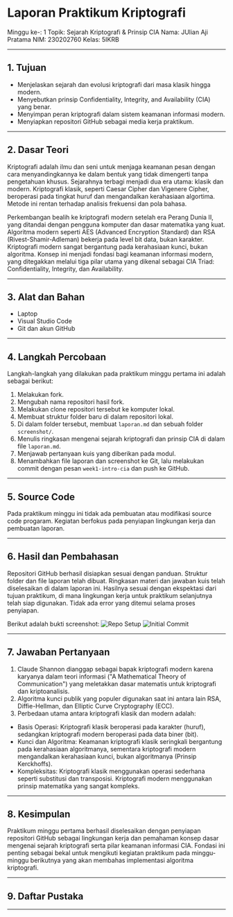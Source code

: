 # Laporan Praktikum Kriptografi
Minggu ke-: 1
Topik: Sejarah Kriptografi & Prinsip CIA 
Nama: JUlian Aji Pratama
NIM: 230202760
Kelas: 5IKRB  

---

## 1. Tujuan
- Menjelaskan sejarah dan evolusi kriptografi dari masa klasik hingga modern.
- Menyebutkan prinsip Confidentiality, Integrity, and Availability (CIA) yang benar.
- Menyimpan peran kriptografi dalam sistem keamanan informasi modern.
- Menyiapkan repositori GitHub sebagai media kerja praktikum.

---

## 2. Dasar Teori
Kriptografi adalah ilmu dan seni untuk menjaga keamanan pesan dengan cara menyandingkannya ke dalam bentuk yang tidak dimengerti tanpa pengetahuan khusus. Sejarahnya terbagi menjadi dua era utama: klasik dan modern. Kriptografi klasik, seperti Caesar Cipher dan Vigenere Cipher, beroperasi pada tingkat huruf dan mengandalkan kerahasiaan algortima. Metode ini rentan terhadap analisis frekuensi dan pola bahasa.

Perkembangan bealih ke kriptografi modern setelah era Perang Dunia II, yang ditandai dengan pengguna komputer dan dasar matematika yang kuat. Algoritma modern seperti AES (Advanced Encryption Standard) dan RSA (Rivest-Shamir-Adleman) bekerja pada level bit data, bukan karakter. Kriptografi modern sangat bergantung pada kerahasiaan kunci, bukan algoritma. Konsep ini menjadi fondasi bagi keamanan informasi modern, yang ditegakkan melalui tiga pilar utama yang dikenal sebagai CIA Triad: Confidentiality, Integrity, dan Availability.

---

## 3. Alat dan Bahan 
- Laptop
- Visual Studio Code  
- Git dan akun GitHub    

---

## 4. Langkah Percobaan
Langkah-langkah yang dilakukan pada praktikum minggu pertama ini adalah sebagai berikut:
1. Melakukan fork.
2. Mengubah nama repositori hasil fork.
3. Melakukan clone repositori tersebut ke komputer lokal.
4. Membuat struktur folder baru di dalam repositori lokal.
5. Di dalam folder tersebut, membuat `laporan.md` dan sebuah folder `screenshot/`.
6. Menulis ringkasan mengenai sejarah kriptografi dan prinsip CIA di dalam file `laporan.md`.
7. Menjawab pertanyaan kuis yang diberikan pada modul.
8. Menambahkan file laporan dan screenshot ke Git, lalu melakukan commit dengan pesan `week1-intro-cia` dan push ke GitHub.

---

## 5. Source Code
Pada praktikum minggu ini tidak ada pembuatan atau modifikasi source code progaram. Kegiatan berfokus pada penyiapan lingkungan kerja dan pembuatan laporan.

---

## 6. Hasil dan Pembahasan
Repositori GitHub berhasil disiapkan sesuai dengan panduan. Struktur folder dan file laporan telah dibuat. Ringkasan materi dan jawaban kuis telah diselesaikan di dalam laporan ini. Hasilnya sesuai dengan ekspektasi dari tujuan praktikum, di mana lingkungan kerja untuk praktikum selanjutnya telah siap digunakan. Tidak ada error yang ditemui selama proses penyiapan.

Berikut adalah bukti screenshot:
![Repo Setup](/praktikum/week1-intro-cia/screenshots/repo_setup.png)
![Initial Commit](/praktikum/week1-intro-cia/screenshots/initial_commit.png)


---

## 7. Jawaban Pertanyaan
1. Claude Shannon dianggap sebagai bapak kriptografi modern karena karyanya dalam teori informasi ("A Mathematical Theory of Communication") yang meletakkan dasar matematis untuk kriptografi dan kriptoanalisis.
2. Algoritma kunci publik yang populer digunakan saat ini antara lain RSA, Diffie-Hellman, dan Elliptic Curve Cryptography (ECC).
3. Perbedaan utama antara kriptografi klasik dan modern adalah:
- Basis Operasi: Kriptografi klasik beroperasi pada karakter (huruf), sedangkan kriptografi modern beroperasi pada data biner (bit).
- Kunci dan Algoritma: Keamanan kriptografi klasik seringkali bergantung pada kerahasiaan algoritmanya, sementara kriptografi modern mengandalkan kerahasiaan kunci, bukan algoritmanya (Prinsip Kerckhoffs).
- Kompleksitas: Kriptografi klasik menggunakan operasi sederhana seperti substitusi dan transposisi. Kriptografi modern menggunakan prinsip matematika yang sangat kompleks.

---

## 8. Kesimpulan
Praktikum minggu pertama berhasil diselesaikan dengan penyiapan repositori GitHub sebagai lingkungan kerja dan pemahaman konsep dasar mengenai sejarah kriptografi serta pilar keamanan informasi CIA. Fondasi ini penting sebagai bekal untuk mengikuti kegiatan praktikum pada minggu-minggu berikutnya yang akan membahas implementasi algoritma kriptografi.

---

## 9. Daftar Pustaka

---

